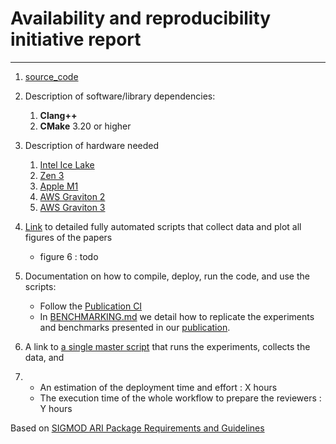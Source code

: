 # Availability and reproducibility initiative report

---

1) [source_code](/publication/source_code)

2) Description of software/library dependencies:
    1) __Clang++__
    2) __CMake__ 3.20 or higher
3) Description of hardware needed
    1) [Intel Ice Lake](https://en.wikipedia.org/wiki/Ice_Lake_(microprocessor))
    2) [Zen 3](https://en.wikipedia.org/wiki/Zen_3)
    3) [Apple M1](https://en.wikipedia.org/wiki/Apple_M1)
    4) [AWS Graviton 2](https://en.wikipedia.org/wiki/AWS_Graviton)
    5) [AWS Graviton 3](https://en.wikipedia.org/wiki/AWS_Graviton)
4) [Link](/publication/plotter) to detailed fully automated scripts that collect data and plot all figures of the
   papers
    - figure 6 : todo

5) Documentation on how to compile, deploy, run the code, and use the scripts:
    - Follow the [Publication CI](.github/workflows/PUBLICATION.yaml)
    - In [BENCHMARKING.md](/BENCHMARKING.md) we detail how to replicate the experiments and benchmarks presented in
      our [publication](https://dl.acm.org/doi/pdf/10.1145/3626717).
6) A link to [a single master script](publication/master_script/master_script.sh) that runs the experiments, collects
   the data, and

7)
    - An estimation of the deployment time and effort : X hours
    - The execution time of the whole workflow to prepare the reviewers : Y hours

Based on [SIGMOD ARΙ Package Requirements and
Guidelines](https://docs.google.com/document/d/1_pheZ2p9Nc8qhtcOpNINm7AxFpPpkpC1n60jJdyr-uk/export?format=pdf&attachment=false)
